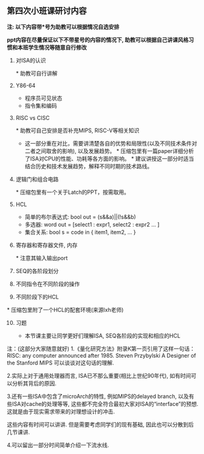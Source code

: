 ## 第四次小班课研讨内容

**注: 以下内容带\*号为助教可以根据情况自选安排**

**ppt内容在尽量保证以下不带星号的内容的情况下, 助教可以根据自己讲课风格习惯和本班学生情况等随意自行修改**

1. 对ISA的认识

   \* 助教可自行讲解

2. Y86-64

   * 程序员可见状态
   * 指令集和编码

3. RISC vs CISC

   \* 助教可自己安排是否补充MIPS, RISC-V等相关知识
   * 这一部分重在对比，需要讲清楚各自的优势和局限性(以及不同技术条件对二者之间取舍的影响), 以及发展趋势。
   \* 压缩包里有一篇paper详细分析了ISA对CPU的性能、功耗等各方面的影响。
   \* 建议讲授这一部分时适当结合历史和技术发展趋势，解释不同时期的技术路线。

4. 逻辑门和组合电路

   \* 压缩包里有一个关于Latch的PPT，按需取用。

5. HCL

   * 简单的布尔表达式:    bool out = (s&&a)||(!s&&b)
   * 多选器:    word out = [select1 : expr1, select2 : expr2 ... ]
   * 集合关系:    bool s = code in { item1, item2, ... }

6. 寄存器和寄存器文件, 内存

   \* 注意其输入输出port

7. SEQ的各阶段划分

8. 不同指令在不同阶段的操作

9. 不同阶段下的HCL

\* 压缩包里附了一个HCL的配套环境(来源lxh老师)


10. 习题

    * 本节课主要让同学更好们理解ISA, SEQ各阶段的实现和相应的HCL

注：(这部分大家随意就好)
1.《量化研究方法》附录K第一页引用了这样一句话：
RISC: any computer announced after 1985.
Steven Przybylski
A Designer of the Stanford MIPS
可以谈谈对这句话的理解.

2.实际上对于通用处理器而言, ISA已不那么重要(相比上世纪90年代), 如有时间可以分析其背后的原因.

3.还有一些ISA中包含了microArch的特性, 例如MIPS的delayed branch, 以及有些ISA对cache的处理等等, 这些都不完全符合最初大家对ISA的“interface”的预想. 这就是由于现实需求带来的对理想设计的冲击.

这些内容有时间可以讲讲. 但是需要考虑同学们的现有基础, 因此也可以分散到后几节课讲.

4.可以留出一部分时间简单介绍一下流水线.


